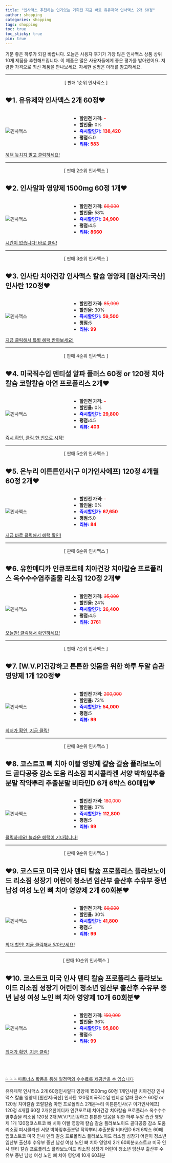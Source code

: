 ```yaml
---
title: "인사맥스 추천하는 인기있는 기획전 지금 바로 유유제약 인사맥스 2개 60정"
author: shopping
categories: shopping
tags: shopping
toc: true
toc_sticky: true
pin: true
---
```

기분 좋은 하루가 되길 바랍니다. 오늘은 사용자 후기가 가장 많은 인사맥스 상품 상위 10개 제품을 추천해드립니다. 이 제품은 많은 사용자들에게 좋은 평가를 받아왔어요. 저렴한 가격으로 최신 제품을 만나보세요. 자세한 설명은 아래를 참고하세요.

---
<p class="toplist" style="margin: 0 auto; display: block; width: fit-content;">[ 판매 1순위 인사맥스 ]</p>

<h2><strong>❤️1. 유유제약 인사맥스 2개 60정❤️</strong></h2>

<div style="display: flex; align-items: center;">
    <div style="flex: 0.4;">
        <img src="https://thumbnail10.coupangcdn.com/thumbnails/remote/230x230ex/image/retail/images/2020/04/10/11/2/ffaaa24f-bf4e-4243-86a7-fa01f87108d2.jpg" alt="인사맥스" style="max-width: 100%;">
    </div>
    <div style="flex: 0.6; margin-left: 10px;">
        <ul>
            <li><strong>할인전 가격:</strong> <del style="color: red;">-</del></li>
            <li><strong>할인율:</strong> 0%</li>
            <li><span style='color:blue'><strong>즉시할인가:</strong></span> <span style='color:red'><strong>138,420</strong></span></li>
            <li><strong>평점:</strong>5.0</li>
            <li><span style='color:blue'><strong>리뷰:</strong></span> <span style='color:red'><strong>583</strong></span></li>
        </ul>
    </div>
</div>
<div class="center">
    <a href="https://selin100587001.github.io?lptag=AF9450613&subid=githubio&pageKey=1447913644&traceid=V0-153&itemId=2494391792&vendorItemId=70487582028" class="myButton">
        혜택 놓치지 말고 클릭하세요!
    </a>
</div>


---
<p class="toplist" style="margin: 0 auto; display: block; width: fit-content;">[ 판매 2순위 인사맥스 ]</p>

<h2><strong>❤️2. 인사알파 영양제 1500mg 60정 1개❤️</strong></h2>

<div style="display: flex; align-items: center;">
    <div style="flex: 0.4;">
        <img src="https://thumbnail8.coupangcdn.com/thumbnails/remote/230x230ex/image/vendor_inventory/2f99/976222585ba74d9492bbebfdb5f7f1f75d8738f6c40da675c548eb5782d5.jpg" alt="인사맥스" style="max-width: 100%;">
    </div>
    <div style="flex: 0.6; margin-left: 10px;">
        <ul>
            <li><strong>할인전 가격:</strong> <del style="color: red;">60,000</del></li>
            <li><strong>할인율:</strong> 58%</li>
            <li><span style='color:blue'><strong>즉시할인가:</strong></span> <span style='color:red'><strong>24,900</strong></span></li>
            <li><strong>평점:</strong>4.5</li>
            <li><span style='color:blue'><strong>리뷰:</strong></span> <span style='color:red'><strong>8660</strong></span></li>
        </ul>
    </div>
</div>
<div class="center">
    <a href="https://selin100587001.github.io?lptag=AF9450613&subid=githubio&pageKey=4765815444&traceid=V0-153&itemId=6074489088&vendorItemId=73777994513" class="myButton">
        시간이 없습니다! 바로 클릭!
    </a>
</div>


---
<p class="toplist" style="margin: 0 auto; display: block; width: fit-content;">[ 판매 3순위 인사맥스 ]</p>

<h2><strong>❤️3. 인사탄 치아건강 인사맥스 칼슘 영양제 [원산지:국산] 인사탄 120정❤️</strong></h2>

<div style="display: flex; align-items: center;">
    <div style="flex: 0.4;">
        <img src="https://thumbnail10.coupangcdn.com/thumbnails/remote/230x230ex/image/vendor_inventory/b52b/e206a342ec233bd64575de39fb5bdbfbd7fbc7f4f7de26f62990277863ec.jpg" alt="인사맥스" style="max-width: 100%;">
    </div>
    <div style="flex: 0.6; margin-left: 10px;">
        <ul>
            <li><strong>할인전 가격:</strong> <del style="color: red;">85,000</del></li>
            <li><strong>할인율:</strong> 30%</li>
            <li><span style='color:blue'><strong>즉시할인가:</strong></span> <span style='color:red'><strong>59,500</strong></span></li>
            <li><strong>평점:</strong>5</li>
            <li><span style='color:blue'><strong>리뷰:</strong></span> <span style='color:red'><strong>99</strong></span></li>
        </ul>
    </div>
</div>
<div class="center">
    <a href="https://selin100587001.github.io?lptag=AF9450613&subid=githubio&pageKey=8140410567&traceid=V0-153&itemId=23754482086&vendorItemId=90778957846" class="myButton">
        지금 클릭해서 특별 혜택 받아보세요!
    </a>
</div>


---
<p class="toplist" style="margin: 0 auto; display: block; width: fit-content;">[ 판매 4순위 인사맥스 ]</p>

<h2><strong>❤️4. 미국직수입 덴티셜 알파 플러스 60정 or 120정 치아칼슘 코랄칼슘 아연 프로폴리스 2개❤️</strong></h2>

<div style="display: flex; align-items: center;">
    <div style="flex: 0.4;">
        <img src="https://thumbnail8.coupangcdn.com/thumbnails/remote/230x230ex/image/vendor_inventory/968e/c6fff4a35b7fe47be4b35473a9aa435feb2a1fb3c642e4a96f19d9efec93.jpg" alt="인사맥스" style="max-width: 100%;">
    </div>
    <div style="flex: 0.6; margin-left: 10px;">
        <ul>
            <li><strong>할인전 가격:</strong> <del style="color: red;">-</del></li>
            <li><strong>할인율:</strong> 0%</li>
            <li><span style='color:blue'><strong>즉시할인가:</strong></span> <span style='color:red'><strong>29,800</strong></span></li>
            <li><strong>평점:</strong>4.5</li>
            <li><span style='color:blue'><strong>리뷰:</strong></span> <span style='color:red'><strong>403</strong></span></li>
        </ul>
    </div>
</div>
<div class="center">
    <a href="https://selin100587001.github.io?lptag=AF9450613&subid=githubio&pageKey=2149793199&traceid=V0-153&itemId=17336122554&vendorItemId=4413371336" class="myButton">
        즉시 확인, 클릭 한 번으로 시작!
    </a>
</div>


---
<p class="toplist" style="margin: 0 auto; display: block; width: fit-content;">[ 판매 5순위 인사맥스 ]</p>

<h2><strong>❤️5. 온누리 이튼튼인사(구 이가인사에프) 120정 4개월 60정 2개❤️</strong></h2>

<div style="display: flex; align-items: center;">
    <div style="flex: 0.4;">
        <img src="https://thumbnail7.coupangcdn.com/thumbnails/remote/230x230ex/image/vendor_inventory/77e5/443351ff171ddca55d2958a3288ca9232e5f5515ea9fb53af00f3d87d4f3.jpg" alt="인사맥스" style="max-width: 100%;">
    </div>
    <div style="flex: 0.6; margin-left: 10px;">
        <ul>
            <li><strong>할인전 가격:</strong> <del style="color: red;">-</del></li>
            <li><strong>할인율:</strong> 0%</li>
            <li><span style='color:blue'><strong>즉시할인가:</strong></span> <span style='color:red'><strong>67,650</strong></span></li>
            <li><strong>평점:</strong>5.0</li>
            <li><span style='color:blue'><strong>리뷰:</strong></span> <span style='color:red'><strong>84</strong></span></li>
        </ul>
    </div>
</div>
<div class="center">
    <a href="https://selin100587001.github.io?lptag=AF9450613&subid=githubio&pageKey=7935867216&traceid=V0-153&itemId=10860030476&vendorItemId=89733498012" class="myButton">
        지금 바로 클릭해서 혜택 확인!
    </a>
</div>


---
<p class="toplist" style="margin: 0 auto; display: block; width: fit-content;">[ 판매 6순위 인사맥스 ]</p>

<h2><strong>❤️6. 유한메디카 인큐포르테 치아건강 치아칼슘 프로폴리스 옥수수수염추출물 리소짐 120정 2개❤️</strong></h2>

<div style="display: flex; align-items: center;">
    <div style="flex: 0.4;">
        <img src="https://thumbnail9.coupangcdn.com/thumbnails/remote/230x230ex/image/vendor_inventory/75ee/fdbf1883e4dcdfc58b58de8719ed2b6643934ce94fe17138e1da309facc9.jpg" alt="인사맥스" style="max-width: 100%;">
    </div>
    <div style="flex: 0.6; margin-left: 10px;">
        <ul>
            <li><strong>할인전 가격:</strong> <del style="color: red;">35,000</del></li>
            <li><strong>할인율:</strong> 24%</li>
            <li><span style='color:blue'><strong>즉시할인가:</strong></span> <span style='color:red'><strong>26,400</strong></span></li>
            <li><strong>평점:</strong>4.5</li>
            <li><span style='color:blue'><strong>리뷰:</strong></span> <span style='color:red'><strong>3761</strong></span></li>
        </ul>
    </div>
</div>
<div class="center">
    <a href="https://selin100587001.github.io?lptag=AF9450613&subid=githubio&pageKey=228944569&traceid=V0-153&itemId=21406180157&vendorItemId=3528772992" class="myButton">
        오늘만! 클릭해서 확인하세요!
    </a>
</div>


---
<p class="toplist" style="margin: 0 auto; display: block; width: fit-content;">[ 판매 7순위 인사맥스 ]</p>

<h2><strong>❤️7. [W.V.P]건강하고 튼튼한 잇몸을 위한 하루 두알 습관 영양제 1개 120정❤️</strong></h2>

<div style="display: flex; align-items: center;">
    <div style="flex: 0.4;">
        <img src="https://thumbnail10.coupangcdn.com/thumbnails/remote/230x230ex/image/vendor_inventory/d7cd/143cec4a5a5924488d3f73b2b0c3e55ff7d3c673bdf2e4edbf14b3116ae5.jpg" alt="인사맥스" style="max-width: 100%;">
    </div>
    <div style="flex: 0.6; margin-left: 10px;">
        <ul>
            <li><strong>할인전 가격:</strong> <del style="color: red;">200,000</del></li>
            <li><strong>할인율:</strong> 73%</li>
            <li><span style='color:blue'><strong>즉시할인가:</strong></span> <span style='color:red'><strong>54,000</strong></span></li>
            <li><strong>평점:</strong>5</li>
            <li><span style='color:blue'><strong>리뷰:</strong></span> <span style='color:red'><strong>99</strong></span></li>
        </ul>
    </div>
</div>
<div class="center">
    <a href="https://selin100587001.github.io?lptag=AF9450613&subid=githubio&pageKey=8185965861&traceid=V0-153&itemId=23654572325&vendorItemId=90710494621" class="myButton">
        최저가 확인, 지금 클릭!
    </a>
</div>


---
<p class="toplist" style="margin: 0 auto; display: block; width: fit-content;">[ 판매 8순위 인사맥스 ]</p>

<h2><strong>❤️8. 코스트코 뼈 치아 이빨 영양제 캴슘 갈슘 플라보노이드 골다공증 감소 도움 리소짐 피시콜라겐 서양 박하잎추출분말 작약뿌리 추출분말 비타민D 6개 6박스 60매입❤️</strong></h2>

<div style="display: flex; align-items: center;">
    <div style="flex: 0.4;">
        <img src="https://thumbnail7.coupangcdn.com/thumbnails/remote/230x230ex/image/vendor_inventory/3215/586a7090c360d50549c29592e74e9897c51fa536611bf72d3b84c28f01bb.jpg" alt="인사맥스" style="max-width: 100%;">
    </div>
    <div style="flex: 0.6; margin-left: 10px;">
        <ul>
            <li><strong>할인전 가격:</strong> <del style="color: red;">180,000</del></li>
            <li><strong>할인율:</strong> 37%</li>
            <li><span style='color:blue'><strong>즉시할인가:</strong></span> <span style='color:red'><strong>112,800</strong></span></li>
            <li><strong>평점:</strong>5</li>
            <li><span style='color:blue'><strong>리뷰:</strong></span> <span style='color:red'><strong>99</strong></span></li>
        </ul>
    </div>
</div>
<div class="center">
    <a href="https://selin100587001.github.io?lptag=AF9450613&subid=githubio&pageKey=8211119073&traceid=V0-153&itemId=23721951575&vendorItemId=80424422125" class="myButton">
        클릭하세요! 놀라운 혜택이 기다립니다!
    </a>
</div>


---
<p class="toplist" style="margin: 0 auto; display: block; width: fit-content;">[ 판매 9순위 인사맥스 ]</p>

<h2><strong>❤️9. 코스트코 미국 인사 덴티 칼슘 프로폴리스 플라보노이드 리소짐 성장기 어린이 청소년 임산부 출산후 수유부 중년 남성 여성 노인 뼈 치아 영양제 2개 60회분❤️</strong></h2>

<div style="display: flex; align-items: center;">
    <div style="flex: 0.4;">
        <img src="https://thumbnail7.coupangcdn.com/thumbnails/remote/230x230ex/image/vendor_inventory/0a29/f8e3e38fc2feef25b5d228eed438114abb194820891085900b28b7f6b010.jpg" alt="인사맥스" style="max-width: 100%;">
    </div>
    <div style="flex: 0.6; margin-left: 10px;">
        <ul>
            <li><strong>할인전 가격:</strong> <del style="color: red;">60,000</del></li>
            <li><strong>할인율:</strong> 30%</li>
            <li><span style='color:blue'><strong>즉시할인가:</strong></span> <span style='color:red'><strong>41,800</strong></span></li>
            <li><strong>평점:</strong>5</li>
            <li><span style='color:blue'><strong>리뷰:</strong></span> <span style='color:red'><strong>99</strong></span></li>
        </ul>
    </div>
</div>
<div class="center">
    <a href="https://selin100587001.github.io?lptag=AF9450613&subid=githubio&pageKey=8210022732&traceid=V0-153&itemId=23561488162&vendorItemId=85779441117" class="myButton">
        최대 할인! 지금 클릭해서 알아보세요!
    </a>
</div>


---
<p class="toplist" style="margin: 0 auto; display: block; width: fit-content;">[ 판매 10순위 인사맥스 ]</p>

<h2><strong>❤️10. 코스트코 미국 인사 덴티 칼슘 프로폴리스 플라보노이드 리소짐 성장기 어린이 청소년 임산부 출산후 수유부 중년 남성 여성 노인 뼈 치아 영양제 10개 60회분❤️</strong></h2>

<div style="display: flex; align-items: center;">
    <div style="flex: 0.4;">
        <img src="https://thumbnail8.coupangcdn.com/thumbnails/remote/230x230ex/image/vendor_inventory/64aa/4d01ebf4c497adcff36b73e8e85ef7647bf8ddf5846540c9aac60b5f3499.jpg" alt="인사맥스" style="max-width: 100%;">
    </div>
    <div style="flex: 0.6; margin-left: 10px;">
        <ul>
            <li><strong>할인전 가격:</strong> <del style="color: red;">150,000</del></li>
            <li><strong>할인율:</strong> 36%</li>
            <li><span style='color:blue'><strong>즉시할인가:</strong></span> <span style='color:red'><strong>95,800</strong></span></li>
            <li><strong>평점:</strong>5</li>
            <li><span style='color:blue'><strong>리뷰:</strong></span> <span style='color:red'><strong>99</strong></span></li>
        </ul>
    </div>
</div>
<div class="center">
    <a href="https://selin100587001.github.io?lptag=AF9450613&subid=githubio&pageKey=8210022732&traceid=V0-153&itemId=23561488160&vendorItemId=85779441137" class="myButton">
        최저가 확인, 지금 클릭!
    </a>
</div>

<br><br><br>[💦 💦 💦 파트너스 활동을 통해 일정액의 수수료를 제공받을 수 있습니다](https://link.coupang.com/a/bcpT2c)<br><br>유유제약 인사맥스 2개 60정인사알파 영양제 1500mg 60정 1개인사탄 치아건강 인사맥스 칼슘 영양제 [원산지:국산] 인사탄 120정미국직수입 덴티셜 알파 플러스 60정 or 120정 치아칼슘 코랄칼슘 아연 프로폴리스 2개온누리 이튼튼인사(구 이가인사에프) 120정 4개월 60정 2개유한메디카 인큐포르테 치아건강 치아칼슘 프로폴리스 옥수수수염추출물 리소짐 120정 2개[W.V.P]건강하고 튼튼한 잇몸을 위한 하루 두알 습관 영양제 1개 120정코스트코 뼈 치아 이빨 영양제 캴슘 갈슘 플라보노이드 골다공증 감소 도움 리소짐 피시콜라겐 서양 박하잎추출분말 작약뿌리 추출분말 비타민D 6개 6박스 60매입코스트코 미국 인사 덴티 칼슘 프로폴리스 플라보노이드 리소짐 성장기 어린이 청소년 임산부 출산후 수유부 중년 남성 여성 노인 뼈 치아 영양제 2개 60회분코스트코 미국 인사 덴티 칼슘 프로폴리스 플라보노이드 리소짐 성장기 어린이 청소년 임산부 출산후 수유부 중년 남성 여성 노인 뼈 치아 영양제 10개 60회분